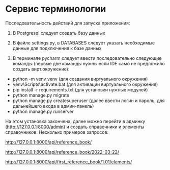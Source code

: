 # Сервис терминологии 

Последовательность действий для запуска приложения:

1. В Postgresql следует создать базу данных

2. В файле settings.py, в DATABASES следует указать необходимые данные для подключения к базе данных

3. В терминале pycharm следует ввести последовательно следующие команды (первые две команды нужны если IDE само не предложило создать вирт.окружение):
- python -m venv venv   (для создания виртуального окружения)
- venv\Scripts\activate.bat   (для активации виртуального окружения)
- pip install -r requirements.txt   (для установки нужных модулей)
- python manage.py migrate
- python manage.py createsuperuser (далее ввести логин и пароль, для дальнейшего входа в админ-панель)
- python manage.py runserver

На этом установка закончена, далее можно перейти в админку (http://127.0.0.1:8000/admin) и создать справочники и элементы справочников. 
Несколько примеров запросов:

http://127.0.0.1:8000/api/reference_book/

http://127.0.0.1:8000/api/reference_book/2022-03-22/

http://127.0.0.1:8000/api/first_reference_book/1.01/elements/














